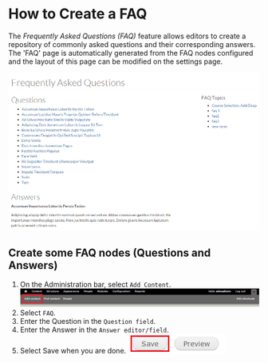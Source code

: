 # How to Create a FAQ
The *Frequently Asked Questions (FAQ)* feature allows editors to create a repository of commonly asked questions and their corresponding answers. The 'FAQ' page is automatically generated from the FAQ nodes configured and the layout of this page can be modified on the settings page.

![Image example of an FAQ](../images/FAQexample.png)
## Create some FAQ nodes (Questions and Answers)
1. On the Administration bar, select `Add Content`.
![Add Content Highlighted](../images/ambac.png)
2. Select `FAQ`.
3. Enter the Question in the `Question field`.
4. Enter the Answer in the `Answer editor/field`.
5. Select Save when you are done.
![Image of Save Button](../images/save.png)

